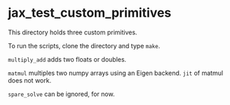 # jax_test_custom_primitives


This directory holds three custom primitives.

To run the scripts, clone the directory and type `make`.

`multiply_add` adds two floats or doubles.

`matmul` multiples two numpy arrays using an Eigen backend. `jit` of matmul does not work.

`spare_solve` can be ignored, for now.
